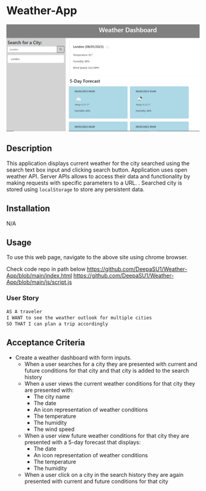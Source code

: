 # Weather-App

<picture>
<img src="weather_dashboard1.png">
</picture>

## Description
This application displays current weather for the city searched using the search text box input and clicking search button.
Application uses open weather API. 
Server APIs allows to access their data and functionality by making requests with specific parameters to a URL. .
Searched city is stored using `localStorage` to store any persistent data.

## Installation

N/A

## Usage

To use this web page, navigate to the above site using chrome browser.


Check code repo in path below
https://github.com/DeepaSU1/Weather-App/blob/main/index.html 
https://github.com/DeepaSU1/Weather-App/blob/main/js/script.js

 


### User Story

```text
AS A traveler
I WANT to see the weather outlook for multiple cities
SO THAT I can plan a trip accordingly
```

## Acceptance Criteria

* Create a weather dashboard with form inputs.
  * When a user searches for a city they are presented with current and future conditions for that city and that city is added to the search history
  * When a user views the current weather conditions for that city they are presented with:
    * The city name
    * The date
    * An icon representation of weather conditions
    * The temperature
    * The humidity
    * The wind speed
  * When a user view future weather conditions for that city they are presented with a 5-day forecast that displays:
    * The date
    * An icon representation of weather conditions
    * The temperature
    * The humidity
  * When a user click on a city in the search history they are again presented with current and future conditions for that city
